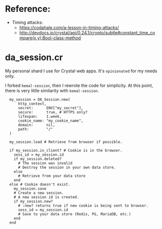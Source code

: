 
Reference:
================

* Timing attacks:
  * https://codahale.com/a-lesson-in-timing-attacks/
  * http://devdocs.io/crystal/api/0.24.1/crypto/subtle#constant_time_compare(x,y):Bool-class-method

da\_session.cr
==============

My personal shard I use for Crystal web apps.
It's `opinionated` for my needs only.

I forked `kemal-session`, then I rewrote the
code for simplicity. At this point, there is
very little similarity with `kemal-session`.

```Crystal
  my_session = DA_Session.new(
      http_context,
      secret:      ENV["my_secret"],
      secure:      true, # HTTPS only?
      lifespan:    1.week,
      cookie_name: "my_cookie_name",
      domain:      nil,
      path:        "/"
  )

  my_session.load # Retrieve from browser if possible.

  if my_session.in_client? # Cookie is in the browser.
    sess_id = my_session.id
    if my_session.deleted?
      # The session was invalid
      # Destroy the session in your own data store.
    else
      # Retrieve from your data store
    end
  else # Cookie doesn't exist.
    my_session.save
    # Create a new session.
    # A new session id is created.
    if my_session.new?
      # :new? returns true if new cookie is being sent to browser.
      sess_id = my_session.id
      # Save to your data store (Redis, PG, MariaDB, etc.)
    end
  end
```

